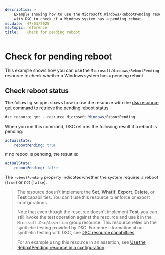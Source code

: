 ```yaml
---
description: >
    Example showing how to use the Microsoft.Windows/RebootPending resource
    with DSC to check if a Windows system has a pending reboot.
ms.date:  07/03/2025
ms.topic: reference
title:    Check for pending reboot
---
```


# Check for pending reboot

This example shows how you can use the `Microsoft.Windows/RebootPending` resource to check whether
a Windows system has a pending reboot.

## Check reboot status

The following snippet shows how to use the resource with the [dsc resource get][01] command to
retrieve the pending reboot status.

```powershell
dsc resource get --resource Microsoft.Windows/RebootPending
```

When you run this command, DSC returns the following result if a reboot is pending:

```yaml
actualState:
    rebootPending: true
```

If no reboot is pending, the result is:

```yaml
actualState:
    rebootPending: false
```

The `rebootPending` property indicates whether the system requires a reboot (`true`) or not
(`false`).

> The resource doesn't implement the **Set**, **WhatIf**, **Export**, **Delete**, or **Test**
> capabilities. You can't use this resource to enforce or export configurations.
>
> Note that even though the resource doesn't implement **Test**, you can still invoke the test
> operation against the resource and use it in the `Microsoft.Dsc/Assertion` group resource. This
> resource relies on the synthetic testing provided by DSC. For more information about synthetic
> testing with DSC, see
> [DSC resource capabiltiies](../../../../../../concepts/resources/capabilities.md#test).
>
> For an example using this resource in an assertion, see
> [Use the RebootPending resource in a configuration](./use-rebootpending-in-configuration.md).

<!-- Link reference definitions -->
[01]: ../../../../../cli/resource/get.md
